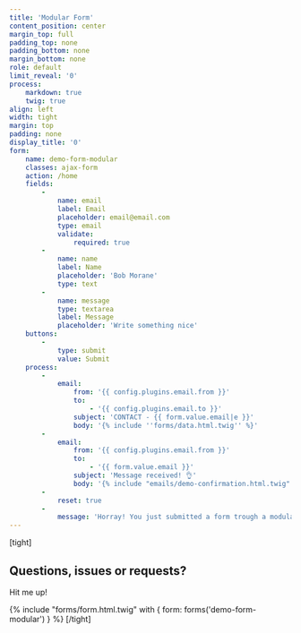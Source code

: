 ```yaml
---
title: 'Modular Form'
content_position: center
margin_top: full
padding_top: none
padding_bottom: none
margin_bottom: none
role: default
limit_reveal: '0'
process:
    markdown: true
    twig: true
align: left
width: tight
margin: top
padding: none
display_title: '0'
form:
    name: demo-form-modular
    classes: ajax-form
    action: /home
    fields:
        -
            name: email
            label: Email
            placeholder: email@email.com
            type: email
            validate:
                required: true
        -
            name: name
            label: Name
            placeholder: 'Bob Morane'
            type: text
        -
            name: message
            type: textarea
            label: Message
            placeholder: 'Write something nice'
    buttons:
        -
            type: submit
            value: Submit
    process:
        -
            email:
                from: '{{ config.plugins.email.from }}'
                to:
                    - '{{ config.plugins.email.to }}'
                subject: 'CONTACT - {{ form.value.email|e }}'
                body: '{% include ''forms/data.html.twig'' %}'
        -
            email:
                from: '{{ config.plugins.email.from }}'
                to:
                    - '{{ form.value.email }}'
                subject: 'Message received! 👌'
                body: '{% include "emails/demo-confirmation.html.twig" %}'
        -
            reset: true
        -
            message: 'Horray! You just submitted a form trough a modular!'
---
```


[tight]
## Questions, issues or requests?
Hit me up!

{% include "forms/form.html.twig" with { form: forms('demo-form-modular') } %}
[/tight]

